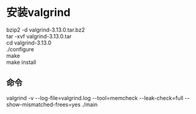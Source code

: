 # 安装valgrind
bzip2 -d valgrind-3.13.0.tar.bz2  
tar -xvf valgrind-3.13.0.tar  
cd valgrind-3.13.0  
./configure  
make  
make install  

## 命令
valgrind -v --log-file=valgrind.log --tool=memcheck --leak-check=full --show-mismatched-frees=yes ./main  

